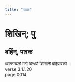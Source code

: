 ```yaml
---
title: "पावक"
---
```


# शिखिन्; पु
## बर्हिन्, पावक
ध्वान्ताचलौ मतौ विन्ध्यौ शिखिनी बर्हिपावकौ ।<br />verse 3.1.1.20<br />page 0014

